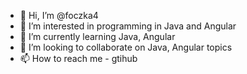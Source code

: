 - 👋 Hi, I’m @foczka4
- 👀 I’m interested in programming in Java and Angular
- 🌱 I’m currently learning Java, Angular
- 💞️ I’m looking to collaborate on Java, Angular topics
- 📫 How to reach me - gtihub

<!---
foczka4/foczka4 is a ✨ special ✨ repository because its `README.md` (this file) appears on your GitHub profile.
You can click the Preview link to take a look at your changes.
--->
